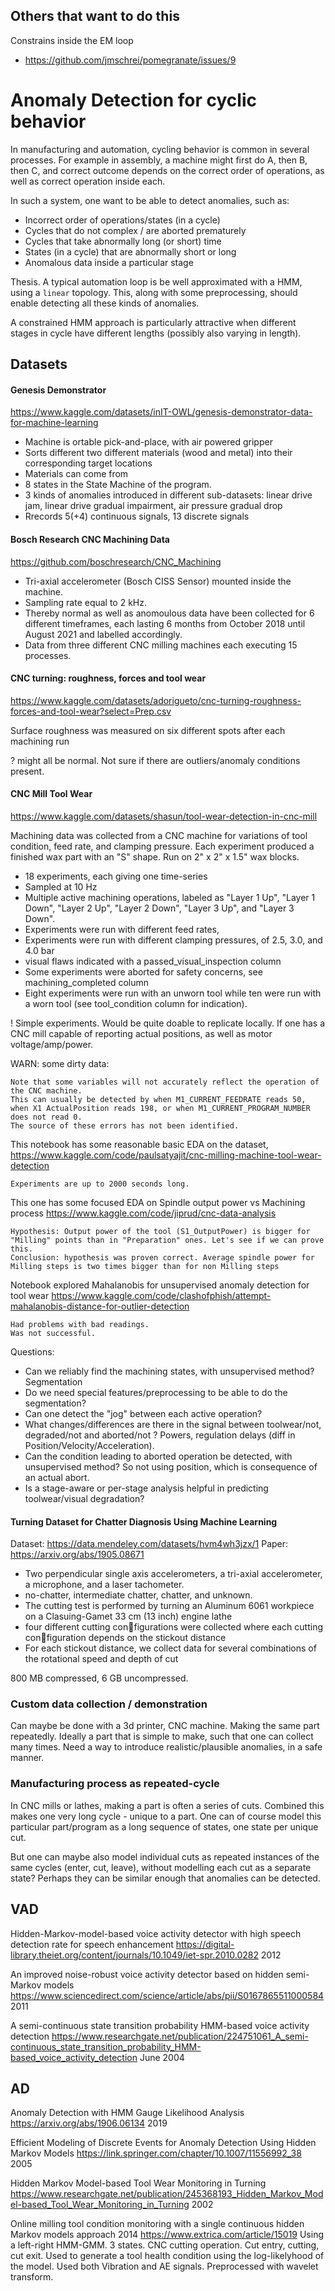 
## Others that want to do this

Constrains inside the EM loop

- https://github.com/jmschrei/pomegranate/issues/9

# Anomaly Detection for cyclic behavior

In manufacturing and automation, cycling behavior is common in several processes.
For example in assembly, a machine might first do A, then B, then C,
and correct outcome depends on the correct order of operations, as well as correct operation inside each.

In such a system, one want to be able to detect anomalies, such as:

- Incorrect order of operations/states (in a cycle)
- Cycles that do not complex / are aborted prematurely
- Cycles that take abnormally long (or short) time
- States (in a cycle) that are abnormally short or long
- Anomalous data inside a particular stage

Thesis. A typical automation loop is be well approximated with a HMM, using a `linear` topology.
This, along with some preprocessing, should enable detecting all these kinds of anomalies.

A constrained HMM approach is particularly attractive when
different stages in cycle have different lengths (possibly also varying in length).


## Datasets

#### Genesis Demonstrator
https://www.kaggle.com/datasets/inIT-OWL/genesis-demonstrator-data-for-machine-learning

- Machine is ortable pick-and-place, with air powered gripper
- Sorts different two different materials (wood and metal) into their corresponding target locations
- Materials can come from 
- 8 states in the State Machine of the program.
- 3 kinds of anomalies introduced in different sub-datasets: linear drive jam, linear drive gradual impairment, air pressure gradual drop
- Rrecords 5(+4) continuous signals, 13 discrete signals

#### Bosch Research CNC Machining Data
https://github.com/boschresearch/CNC_Machining

- Tri-axial accelerometer (Bosch CISS Sensor) mounted inside the machine.
- Sampling rate equal to 2 kHz.
- Thereby normal as well as anomoulous data have been collected for 6 different timeframes, each lasting 6 months from October 2018 until August 2021 and labelled accordingly.
- Data from three different CNC milling machines each executing 15 processes.

#### CNC turning: roughness, forces and tool wear
https://www.kaggle.com/datasets/adorigueto/cnc-turning-roughness-forces-and-tool-wear?select=Prep.csv

Surface roughness was measured on six different spots after each machining run

? might all be normal. Not sure if there are outliers/anomaly conditions present.

#### CNC Mill Tool Wear
https://www.kaggle.com/datasets/shasun/tool-wear-detection-in-cnc-mill

Machining data was collected from a CNC machine for variations of tool condition, feed rate, and clamping pressure.
Each experiment produced a finished wax part with an "S" shape.
Run on 2" x 2" x 1.5" wax blocks.

- 18 experiments, each giving one time-series
- Sampled at 10 Hz
- Multiple active machining operations, labeled as "Layer 1 Up", "Layer 1 Down", "Layer 2 Up", "Layer 2 Down", "Layer 3 Up", and "Layer 3 Down". 
- Experiments were run with different feed rates,
- Experiments were run with different clamping pressures, of 2.5, 3.0, and 4.0 bar
- visual flaws indicated with a passed_visual_inspection column
- Some experiments were aborted for safety concerns, see machining_completed column
- Eight experiments were run with an unworn tool while ten were run with a worn tool (see tool_condition column for indication).

! Simple experiments.
Would be quite doable to replicate locally. If one has a CNC mill capable of reporting actual positions, as well as motor voltage/amp/power.

WARN: some dirty data:

    Note that some variables will not accurately reflect the operation of the CNC machine.
    This can usually be detected by when M1_CURRENT_FEEDRATE reads 50,
    when X1 ActualPosition reads 198, or when M1_CURRENT_PROGRAM_NUMBER does not read 0.
    The source of these errors has not been identified.

This notebook has some reasonable basic EDA on the dataset,
https://www.kaggle.com/code/paulsatyajit/cnc-milling-machine-tool-wear-detection

    Experiments are up to 2000 seconds long.

This one has some focused EDA on Spindle output power vs Machining process
https://www.kaggle.com/code/jiprud/cnc-data-analysis

    Hypothesis: Output power of the tool (S1_OutputPower) is bigger for "Milling" points than in "Preparation" ones. Let's see if we can prove this.
    Conclusion: hypothesis was proven correct. Average spindle power for Milling steps is two times bigger than for non Milling steps

Notebook explored Mahalanobis for unsupervised anomaly detection for tool wear
https://www.kaggle.com/code/clashofphish/attempt-mahalanobis-distance-for-outlier-detection

    Had problems with bad readings.
    Was not successful.


Questions:

- Can we reliably find the machining states, with unsupervised method? Segmentation
- Do we need special features/preprocessing to be able to do the segmentation?
- Can one detect the "jog" between each active operation?
- What changes/differences are there in the signal between toolwear/not, degraded/not and aborted/not ?
Powers, regulation delays (diff in Position/Velocity/Acceleration).
- Can the condition leading to aborted operation be detected, with unsupervised method?
So not using position, which is consequence of an actual abort.
- Is a stage-aware or per-stage analysis helpful in predicting toolwear/visual degradation?

#### Turning Dataset for Chatter Diagnosis Using Machine Learning
Dataset: https://data.mendeley.com/datasets/hvm4wh3jzx/1
Paper: https://arxiv.org/abs/1905.08671

- Two perpendicular single axis accelerometers, a tri-axial accelerometer, a microphone, and a laser tachometer.
- no-chatter, intermediate chatter, chatter, and unknown.
- The cutting test is performed by turning an Aluminum 6061 workpiece on a Clasuing-Gamet 33 cm (13 inch) engine lathe
- four different cutting configurations were collected where each cutting configuration depends on the stickout distance
- For each stickout distance, we collect data for several combinations of the rotational speed and depth of cut

800 MB compressed, 6 GB uncompressed.

### Custom data collection / demonstration
Can maybe be done with a 3d printer, CNC machine.
Making the same part repeatedly.
Ideally a part that is simple to make, such that one can collect many times.
Need a way to introduce realistic/plausible anomalies, in a safe manner.


### Manufacturing process as repeated-cycle

In CNC mills or lathes, making a part is often a series of cuts.
Combined this makes one very long cycle - unique to a part.
One can of course model this particular part/program as a long sequence of states, one state per unique cut.

But one can maybe also model individual cuts as repeated instances of the same cycles (enter, cut, leave),
without modelling each cut as a separate state?
Perhaps they can be similar enough that anomalies can be detected.


## VAD

Hidden-Markov-model-based voice activity detector with high speech detection rate for speech enhancement
https://digital-library.theiet.org/content/journals/10.1049/iet-spr.2010.0282
2012

An improved noise-robust voice activity detector based on hidden semi-Markov models
https://www.sciencedirect.com/science/article/abs/pii/S0167865511000584
2011

A semi-continuous state transition probability HMM-based voice activity detection
https://www.researchgate.net/publication/224751061_A_semi-continuous_state_transition_probability_HMM-based_voice_activity_detection
June 2004

## AD

Anomaly Detection with HMM Gauge Likelihood Analysis
https://arxiv.org/abs/1906.06134
2019

Efficient Modeling of Discrete Events for Anomaly Detection Using Hidden Markov Models
https://link.springer.com/chapter/10.1007/11556992_38
2005

Hidden Markov Model-based Tool Wear Monitoring in Turning
https://www.researchgate.net/publication/245368193_Hidden_Markov_Model-based_Tool_Wear_Monitoring_in_Turning
2002

Online milling tool condition monitoring with a single continuous hidden Markov models approach
2014
https://www.extrica.com/article/15019
Using a left-right HMM-GMM. 3 states.
CNC cutting operation. Cut entry, cutting, cut exit.
Used to generate a tool health condition using the log-likelyhood of the model.
Used both Vibration and AE signals.
Preprocessed with wavelet transform.

